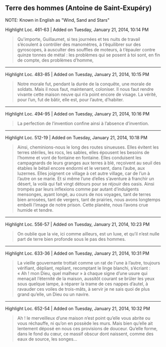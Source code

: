 ## Terre des hommes (Antoine de Saint-Exupéry)

NOTE: Known in English as "Wind, Sand and Stars"

Highlight Loc. 461-63  | Added on Tuesday, January 21, 2014, 10:14 PM

> Qu'importe, Guillaumet, si tes journées et tes nuits de travail s’écoulent à contrôler des manomètres, à t’équilibrer sur des gyroscopes, à ausculter des souffles de moteurs, à t’épauler contre quinze tonnes de métal : les problèmes qui se posent à toi sont, en fin de compte, des problèmes d’homme,

---

Highlight Loc. 483-85  | Added on Tuesday, January 21, 2014, 10:15 PM

> Notre morale fut, pendant la durée de la conquête, une morale de soldats. Mais il nous faut, maintenant, coloniser. Il nous faut rendre vivante cette maison neuve qui n’a point encore de visage. La vérité, pour l’un, fut de bâtir, elle est, pour l’autre, d’habiter.

---

Highlight Loc. 494-95  | Added on Tuesday, January 21, 2014, 10:16 PM

> La perfection de l’invention confine ainsi à l’absence d’invention.

---

Highlight Loc. 512-19  | Added on Tuesday, January 21, 2014, 10:18 PM

> Ainsi, cheminions-nous le long des routes sinueuses. Elles évitent les terres stériles, les rocs, les sables, elles épousent les besoins de l’homme et vont de fontaine en fontaine. Elles conduisent les campagnards de leurs granges aux terres à blé, reçoivent au seuil des étables le bétail encore endormi et le versent, dans l’aube, aux luzernes. Elles joignent ce village à cet autre village, car de l’un à l’autre on se marie. Et si même l’une d’elles s’aventure à franchir un désert, la voilà qui fait vingt détours pour se réjouir des oasis. Ainsi trompés par leurs inflexions comme par autant d’indulgents mensonges, ayant longé, au cours de nos voyages, tant de terres bien arrosées, tant de vergers, tant de prairies, nous avons longtemps embelli l’image de notre prison. Cette planète, nous l’avons crue humide et tendre.

---

Highlight Loc. 556-57  | Added on Tuesday, January 21, 2014, 10:23 PM

> On oublie que la vie, ici comme ailleurs, est un luxe, et qu’il n’est nulle part de terre bien profonde sous le pas des hommes.

---

Highlight Loc. 633-36  | Added on Tuesday, January 21, 2014, 10:31 PM

> La vieille gouvernante trottait comme un rat de l'une à l’autre, toujours vérifiant, dépliant, repliant, recomptant le linge blanchi, s’écriant : « Ah ! mon Dieu, quel malheur » à chaque signe d’une usure qui menaçait l’éternité de la maison, aussitôt courant se brûler les yeux sous quelque lampe, à réparer la trame de ces nappes d’autel, à ravauder ces voiles de trois-mâts, à servir je ne sais quoi de plus grand qu’elle, un Dieu ou un navire.

---

Highlight Loc. 652-54  | Added on Tuesday, January 21, 2014, 10:32 PM

> Ah ! le merveilleux d’une maison n’est point qu’elle vous abrite ou vous réchauffe, ni qu’on en possède les murs. Mais bien qu’elle ait lentement déposé en nous ces provisions de douceur. Qu’elle forme, dans le fond du cœur, ce massif obscur dont naissent, comme des eaux de source, les songes…
